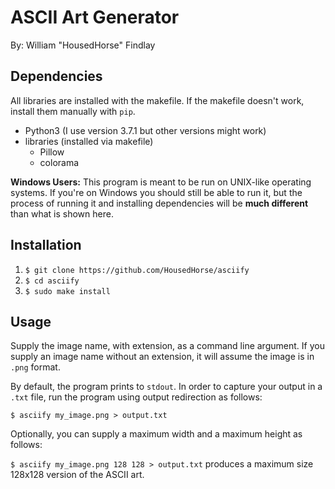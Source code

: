 # ASCII Art Generator

By: William "HousedHorse" Findlay

## Dependencies

All libraries are installed with the makefile. If the makefile doesn't work,
install them manually with `pip`.

- Python3 (I use version 3.7.1 but other versions might work)
- libraries (installed via makefile)
  - Pillow
  - colorama
  
**Windows Users:** This program is meant to be run on UNIX-like operating systems.
If you're on Windows you should still be able to run it, but the process of running
it and installing dependencies will be **much different** than what is shown here.

## Installation

1. `$ git clone https://github.com/HousedHorse/asciify`
1. `$ cd asciify`
1. `$ sudo make install`

## Usage

Supply the image name, with extension, as a command line argument.
If you supply an image name without an extension, it will assume the
image is in `.png` format.

By default, the program prints to `stdout`. In order to capture your
output in a `.txt` file, run the program using output redirection as follows:

`$ asciify my_image.png > output.txt`

Optionally, you can supply a maximum width and a maximum height as follows:

`$ asciify my_image.png 128 128 > output.txt` produces a maximum size 128x128 version of the ASCII art.
